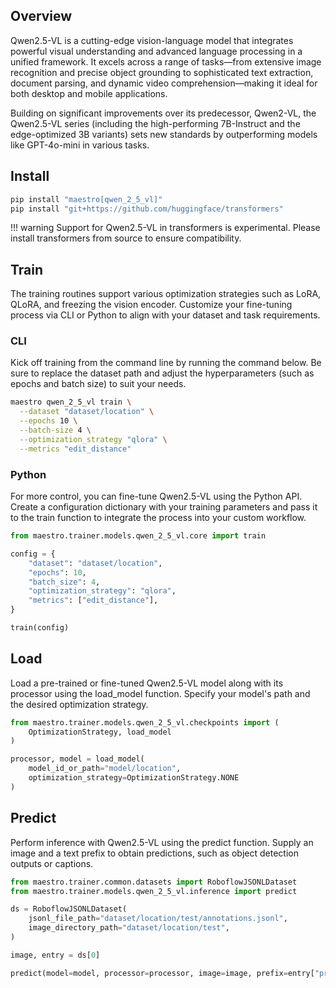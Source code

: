## Overview

Qwen2.5-VL is a cutting-edge vision-language model that integrates powerful visual understanding and advanced language processing in a unified framework. It excels across a range of tasks—from extensive image recognition and precise object grounding to sophisticated text extraction, document parsing, and dynamic video comprehension—making it ideal for both desktop and mobile applications.

Building on significant improvements over its predecessor, Qwen2-VL, the Qwen2.5-VL series (including the high-performing 7B-Instruct and the edge-optimized 3B variants) sets new standards by outperforming models like GPT-4o-mini in various tasks.

## Install

```bash
pip install "maestro[qwen_2_5_vl]"
pip install "git+https://github.com/huggingface/transformers"
```

!!! warning
    Support for Qwen2.5-VL in transformers is experimental.
    Please install transformers from source to ensure compatibility.

## Train

The training routines support various optimization strategies such as LoRA, QLoRA, and freezing the vision encoder. Customize your fine-tuning process via CLI or Python to align with your dataset and task requirements.

### CLI

Kick off training from the command line by running the command below. Be sure to replace the dataset path and adjust the hyperparameters (such as epochs and batch size) to suit your needs.

```bash
maestro qwen_2_5_vl train \
  --dataset "dataset/location" \
  --epochs 10 \
  --batch-size 4 \
  --optimization_strategy "qlora" \
  --metrics "edit_distance"
```

### Python

For more control, you can fine-tune Qwen2.5-VL using the Python API. Create a configuration dictionary with your training parameters and pass it to the train function to integrate the process into your custom workflow.

```python
from maestro.trainer.models.qwen_2_5_vl.core import train

config = {
    "dataset": "dataset/location",
    "epochs": 10,
    "batch_size": 4,
    "optimization_strategy": "qlora",
    "metrics": ["edit_distance"],
}

train(config)
```

## Load

Load a pre-trained or fine-tuned Qwen2.5-VL model along with its processor using the load_model function. Specify your model's path and the desired optimization strategy.

```python
from maestro.trainer.models.qwen_2_5_vl.checkpoints import (
    OptimizationStrategy, load_model
)

processor, model = load_model(
    model_id_or_path="model/location",
    optimization_strategy=OptimizationStrategy.NONE
)
```

## Predict

Perform inference with Qwen2.5-VL using the predict function. Supply an image and a text prefix to obtain predictions, such as object detection outputs or captions.

```python
from maestro.trainer.common.datasets import RoboflowJSONLDataset
from maestro.trainer.models.qwen_2_5_vl.inference import predict

ds = RoboflowJSONLDataset(
    jsonl_file_path="dataset/location/test/annotations.jsonl",
    image_directory_path="dataset/location/test",
)

image, entry = ds[0]

predict(model=model, processor=processor, image=image, prefix=entry["prefix"])
```
